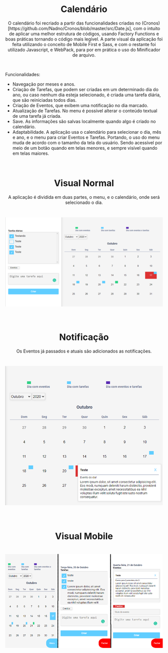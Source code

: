 <h1 align="center">Calendário</h1>
<p align="center">O calendário foi recriado a partir das funcionalidades criadas no (Cronos)[https://github.com/Nadno/Cronos/blob/master/src/Date.js], com o intuito de aplicar uma melhor estrutura de códigos, usando Factory Functions e boas práticas tornando o código mais legível. A parte visual da aplicação foi feita utilizando o conceito de Mobile First e Sass, e com o restante foi utilizado Javascript, e WebPack, para por em prática o uso do Minificador de arquivo.</p>
<br/>

Funcionalidades:
- Navegação por meses e anos.
- Criação de Tarefas, que podem ser criadas em um determinado dia do ano, ou caso nenhum dia esteja selecionado, é criada uma tarefa diária, que são reiniciadas todos dias.
- Criação de Eventos, que exibem uma notificação no dia marcado.
- Atualização de Tarefas. No menu é possível alterar o conteúdo textual de uma tarefa já criada.
- Save. As informações são salvas localmente quando algo é criado no calendário.
- Adaptabilidade. A aplicação usa o calendário para selecionar o dia, mês e ano, e o menu para criar Eventos e Tarefas. Portando, o uso do menu muda de acordo com o tamanho da tela do usuário. Sendo acessível por meio de um botão quando em telas menores, e sempre visível quando em telas maiores.
<br/>

<h1 align="center">Visual Normal</h1>
<p align="center">A aplicação é dividida em duas partes, o menu, e o calendário, onde será selecionado o dia.</p>
<h1 align="center"><img src="/img/desktop-1.png"></h1>
<br/>

<h1 align="center">Notificação</h1>
<p align="center">Os Eventos já passados e atuais são adicionados as notificações.</p>
<h1 align="center"><img src="/img/desktop-2.png"></h1>
<br/>

<h1 align="center">Visual Mobile</h1>
<h1 align="center"><img src="/img/mobile.png"></h1>
<br/>
